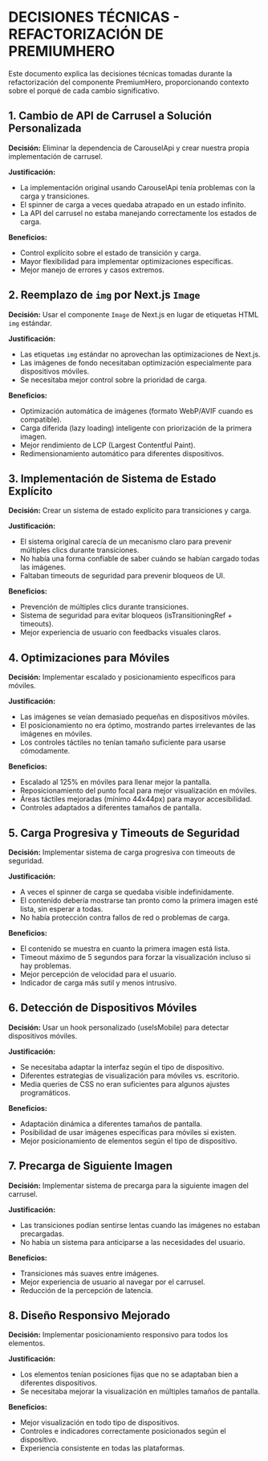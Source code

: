 # DECISIONES TÉCNICAS - REFACTORIZACIÓN DE PREMIUMHERO

Este documento explica las decisiones técnicas tomadas durante la refactorización del componente PremiumHero, proporcionando contexto sobre el porqué de cada cambio significativo.

## 1. Cambio de API de Carrusel a Solución Personalizada

**Decisión:** Eliminar la dependencia de CarouselApi y crear nuestra propia implementación de carrusel.

**Justificación:**
- La implementación original usando CarouselApi tenía problemas con la carga y transiciones.
- El spinner de carga a veces quedaba atrapado en un estado infinito.
- La API del carrusel no estaba manejando correctamente los estados de carga.

**Beneficios:**
- Control explícito sobre el estado de transición y carga.
- Mayor flexibilidad para implementar optimizaciones específicas.
- Mejor manejo de errores y casos extremos.

## 2. Reemplazo de `img` por Next.js `Image`

**Decisión:** Usar el componente `Image` de Next.js en lugar de etiquetas HTML `img` estándar.

**Justificación:**
- Las etiquetas `img` estándar no aprovechan las optimizaciones de Next.js.
- Las imágenes de fondo necesitaban optimización especialmente para dispositivos móviles.
- Se necesitaba mejor control sobre la prioridad de carga.

**Beneficios:**
- Optimización automática de imágenes (formato WebP/AVIF cuando es compatible).
- Carga diferida (lazy loading) inteligente con priorización de la primera imagen.
- Mejor rendimiento de LCP (Largest Contentful Paint).
- Redimensionamiento automático para diferentes dispositivos.

## 3. Implementación de Sistema de Estado Explícito

**Decisión:** Crear un sistema de estado explícito para transiciones y carga.

**Justificación:**
- El sistema original carecía de un mecanismo claro para prevenir múltiples clics durante transiciones.
- No había una forma confiable de saber cuándo se habían cargado todas las imágenes.
- Faltaban timeouts de seguridad para prevenir bloqueos de UI.

**Beneficios:**
- Prevención de múltiples clics durante transiciones.
- Sistema de seguridad para evitar bloqueos (isTransitioningRef + timeouts).
- Mejor experiencia de usuario con feedbacks visuales claros.

## 4. Optimizaciones para Móviles

**Decisión:** Implementar escalado y posicionamiento específicos para móviles.

**Justificación:**
- Las imágenes se veían demasiado pequeñas en dispositivos móviles.
- El posicionamiento no era óptimo, mostrando partes irrelevantes de las imágenes en móviles.
- Los controles táctiles no tenían tamaño suficiente para usarse cómodamente.

**Beneficios:**
- Escalado al 125% en móviles para llenar mejor la pantalla.
- Reposicionamiento del punto focal para mejor visualización en móviles.
- Áreas táctiles mejoradas (mínimo 44x44px) para mayor accesibilidad.
- Controles adaptados a diferentes tamaños de pantalla.

## 5. Carga Progresiva y Timeouts de Seguridad

**Decisión:** Implementar sistema de carga progresiva con timeouts de seguridad.

**Justificación:**
- A veces el spinner de carga se quedaba visible indefinidamente.
- El contenido debería mostrarse tan pronto como la primera imagen esté lista, sin esperar a todas.
- No había protección contra fallos de red o problemas de carga.

**Beneficios:**
- El contenido se muestra en cuanto la primera imagen está lista.
- Timeout máximo de 5 segundos para forzar la visualización incluso si hay problemas.
- Mejor percepción de velocidad para el usuario.
- Indicador de carga más sutil y menos intrusivo.

## 6. Detección de Dispositivos Móviles

**Decisión:** Usar un hook personalizado (useIsMobile) para detectar dispositivos móviles.

**Justificación:**
- Se necesitaba adaptar la interfaz según el tipo de dispositivo.
- Diferentes estrategias de visualización para móviles vs. escritorio.
- Media queries de CSS no eran suficientes para algunos ajustes programáticos.

**Beneficios:**
- Adaptación dinámica a diferentes tamaños de pantalla.
- Posibilidad de usar imágenes específicas para móviles si existen.
- Mejor posicionamiento de elementos según el tipo de dispositivo.

## 7. Precarga de Siguiente Imagen

**Decisión:** Implementar sistema de precarga para la siguiente imagen del carrusel.

**Justificación:**
- Las transiciones podían sentirse lentas cuando las imágenes no estaban precargadas.
- No había un sistema para anticiparse a las necesidades del usuario.

**Beneficios:**
- Transiciones más suaves entre imágenes.
- Mejor experiencia de usuario al navegar por el carrusel.
- Reducción de la percepción de latencia.

## 8. Diseño Responsivo Mejorado

**Decisión:** Implementar posicionamiento responsivo para todos los elementos.

**Justificación:**
- Los elementos tenían posiciones fijas que no se adaptaban bien a diferentes dispositivos.
- Se necesitaba mejorar la visualización en múltiples tamaños de pantalla.

**Beneficios:**
- Mejor visualización en todo tipo de dispositivos.
- Controles e indicadores correctamente posicionados según el dispositivo.
- Experiencia consistente en todas las plataformas.
